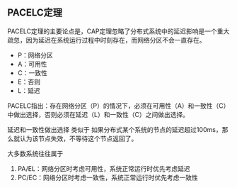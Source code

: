 ## PACELC定理

PACELC定理的主要论点是，CAP定理忽略了分布式系统中的延迟影响是一个重大疏忽，因为延迟在系统运行过程中时刻存在，而网络分区不会一直存在。

- P：网络分区
- A：可用性
- C：一致性
- E：否则
- L：延迟

PACELC指出：存在网络分区（P）的情况下，必须在可用性（A）和一致性（C）中做出选择，否则必须在延迟（L）和一致性（C）之间做出选择。

延迟和一致性做出选择 类似于 如果分布式某个系统的节点的延迟超过100ms，那么就认为该节点失效，不等待这个节点返回了。

大多数系统往往属于

1. PA/EL：网络分区时考虑可用性，系统正常运行时优先考虑延迟
2. PC/EC：网络分区时考虑一致性，系统正常运行时优先考虑一致性
